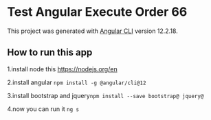 # Test Angular Execute Order 66

This project was generated with [Angular CLI](https://github.com/angular/angular-cli) version 12.2.18.

## How to run this app

  1.install node this https://nodejs.org/en
  
  2.install angular ``npm install -g @angular/cli@12``
  
  3.install bootstrap and  jquery``npm install --save bootstrap@ jquery@``
  
  4.now you can run it ``ng s``


